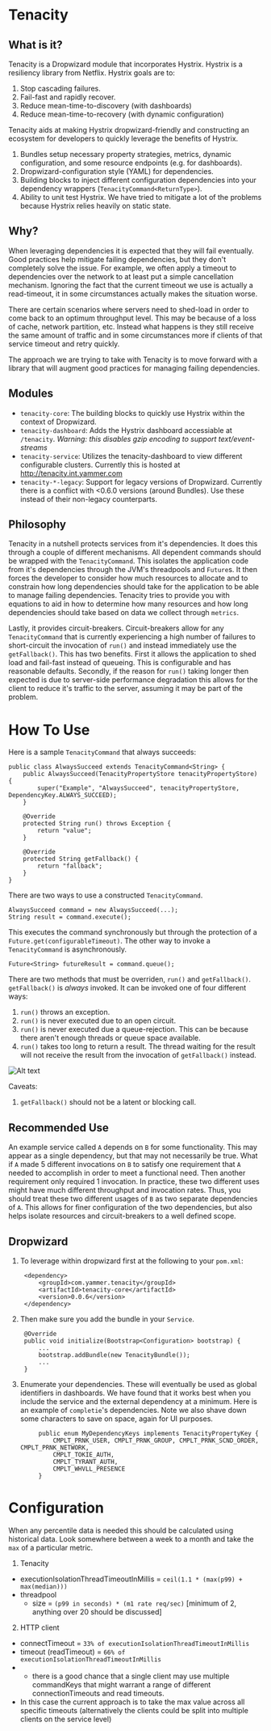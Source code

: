 Tenacity
========

What is it?
-----------

Tenacity is a Dropwizard module that incorporates Hystrix. Hystrix is a resiliency library from Netflix. Hystrix goals are to:

1. Stop cascading failures.
2. Fail-fast and rapidly recover.
3. Reduce mean-time-to-discovery (with dashboards)
4. Reduce mean-time-to-recovery (with dynamic configuration)

Tenacity aids at making Hystrix dropwizard-friendly and constructing an ecosystem for developers to quickly leverage the benefits of Hystrix.

1. Bundles setup necessary property strategies, metrics, dynamic configuration, and some resource endpoints (e.g. for dashboards).
2. Dropwizard-configuration style (YAML) for dependencies.
3. Building blocks to inject different configuration dependencies into your dependency wrappers (`TenacityCommand<ReturnType>`).
4. Ability to unit test Hystrix. We have tried to mitigate a lot of the problems because Hystrix relies heavily on static state.

Why?
----

When leveraging dependencies it is expected that they will fail eventually. Good practices help mitigate failing dependencies, but they don't completely
solve the issue. For example, we often apply a timeout to dependencies over the network to at least put a simple cancellation mechanism.
Ignoring the fact that the current timeout we use is actually a read-timeout, it in some circumstances actually makes the situation worse.

There are certain scenarios where servers need to shed-load in order to come back to an optimum throughput level. This may be because
of a loss of cache, network partition, etc. Instead what happens is they still receive the same amount of traffic and in some circumstances more
if clients of that service timeout and retry quickly.

The approach we are trying to take with Tenacity is to move forward with a library that will augment good practices for
managing failing dependencies.

Modules
-------

-   `tenacity-core`:        The building blocks to quickly use Hystrix within the context of Dropwizard.
-   `tenacity-dashboard`:       Adds the Hystrix dashboard accessiable at `/tenacity`. *Warning: this disables gzip encoding to support text/event-streams*
-   `tenacity-service`:       Utilizes the tenacity-dashboard to view different configurable clusters. Currently this is hosted at http://tenacity.int.yammer.com
-   `tenacity-*-legacy`:        Support for legacy versions of Dropwizard. Currently there is a conflict with <0.6.0 versions (around Bundles).
    Use these instead of their non-legacy counterparts.

Philosophy
----------

Tenacity in a nutshell protects services from it's dependencies. It does this through a couple of different mechanisms. All dependent commands should be wrapped with
the `TenacityCommand`. This isolates the application code from it's dependencies through the JVM's threadpools and `Future`s. It then forces
the developer to consider how much resources to allocate and to constrain how long dependencies should take for the application to be able to manage failing dependencies.
Tenacity tries to provide you with equations to aid in how to determine how many resources and how long dependencies should take based on data we collect
through `metrics`.

Lastly, it provides circuit-breakers. Circuit-breakers allow for any `TenacityCommand` that is currently experiencing a high number of failures to
short-circuit the invocation of `run()` and instead immediately use the `getFallback()`. This has two benefits. First it allows the
 application to shed load and fail-fast instead of queueing. This is configurable and
 has reasonable defaults. Secondly, if the reason for `run()` taking longer then expected is due to server-side performance degradation
 this allows for the client to reduce it's traffic to the server, assuming it may be part of the problem.

How To Use
==========

Here is a sample `TenacityCommand` that always succeeds:

    public class AlwaysSucceed extends TenacityCommand<String> {
        public AlwaysSucceed(TenacityPropertyStore tenacityPropertyStore) {
            super("Example", "AlwaysSucceed", tenacityPropertyStore, DependencyKey.ALWAYS_SUCCEED);
        }

        @Override
        protected String run() throws Exception {
            return "value";
        }

        @Override
        protected String getFallback() {
            return "fallback";
        }
    }

There are two ways to use a constructed `TenacityCommand`.

    AlwaysSucceed command = new AlwaysSucceed(...);
    String result = command.execute();

This executes the command synchronously but through the protection of a `Future.get(configurableTimeout)`. The other way to invoke
a `TenacityCommand` is asynchronously.

    Future<String> futureResult = command.queue();

There are two methods that must be overriden, `run()` and `getFallback()`. `getFallback()` is *always* invoked. It can be invoked one of four different ways:

1. `run()` throws an exception.
2. `run()` is never executed due to an open circuit.
3. `run()` is never executed due a queue-rejection. This can be because there aren't enough threads or queue space available.
4. `run()` takes too long to return a result. The thread waiting for the result will not receive the result from the invocation of `getFallback()` instead.

![Alt text](https://raw.github.com/wiki/Netflix/Hystrix/images/hystrix-flow-chart-original.png)

Caveats:

1. `getFallback()` should not be a latent or blocking call.

Recommended Use
---------------

An example service called `A` depends on `B` for some functionality. This may appear as a single dependency, but that may
not necessarily be true. What if `A` made 5 different invocations on `B` to satisfy one requirement that `A`
needed to accomplish in order to meet a functional need. Then another requirement only required 1 invocation. In practice,
these two different uses might have much different throughput and invocation rates. Thus, you should treat these two different
usages of `B` as two separate dependencies of `A`. This allows for finer configuration of the two dependencies, but also helps
isolate resources and circuit-breakers to a well defined scope.

Dropwizard
----------

1. To leverage within dropwizard first at the following to your `pom.xml`:

        <dependency>
            <groupId>com.yammer.tenacity</groupId>
            <artifactId>tenacity-core</artifactId>
            <version>0.0.6</version>
        </dependency>

2. Then make sure you add the bundle in your `Service`.

        @Override
        public void initialize(Bootstrap<Configuration> bootstrap) {
            ...
            bootstrap.addBundle(new TenacityBundle());
            ...
        }

3. Enumerate your dependencies. These will eventually be used as global identifiers in dashboards. We have found that it works best
when you include the service and the external dependency at a minimum. Here is an example of `completie`'s dependencies. Note we also
shave down some characters to save on space, again for UI purposes.

            public enum MyDependencyKeys implements TenacityPropertyKey {
                CMPLT_PRNK_USER, CMPLT_PRNK_GROUP, CMPLT_PRNK_SCND_ORDER, CMPLT_PRNK_NETWORK,
                CMPLT_TOKIE_AUTH,
                CMPLT_TYRANT_AUTH,
                CMPLT_WHVLL_PRESENCE
            }

Configuration
=============

When any percentile data is needed this should be calculated using historical data. Look somewhere between a week to a month
and take the `max` of a particular metric.

1. Tenacity
  -   executionIsolationThreadTimeoutInMillis = `ceil(1.1 * (max(p99) + max(median)))`
  -   threadpool
      *   size = `(p99 in seconds) * (m1 rate req/sec)` [minimum of 2, anything over 20 should be discussed]

2. HTTP client
  -   connectTimeout = `33% of executionIsolationThreadTimeoutInMillis`
  -   timeout (readTimeout) = `66% of executionIsolationThreadTimeoutInMillis`
  -   -   there is a good chance that a single client may use multiple commandKeys that might warrant a range of different connectionTimeouts and read timeouts. 
  -   In this case the current approach is to take the max value across all specific timeouts (alternatively the clients could be split into multiple clients on the service level)

